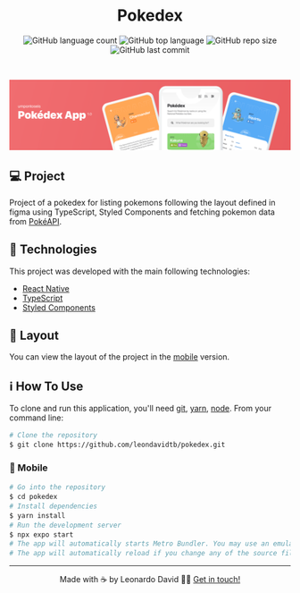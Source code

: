 <h1 align="center">
  Pokedex
</h1>

<p align="center">
  <img alt="GitHub language count" src="https://img.shields.io/github/languages/count/leondavidtb/pokedex">

  <img alt="GitHub top language" src="https://img.shields.io/github/languages/top/leondavidtb/pokedex">

  <img alt="GitHub repo size" src="https://img.shields.io/github/repo-size/leondavidtb/pokedex">

  <img alt="GitHub last commit" src="https://img.shields.io/github/last-commit/leondavidtb/pokedex">

</p>

<br/>

![Cover](./src//assets//cover.png)

## 💻 Project

Project of a pokedex for listing pokemons following the layout defined in figma using TypeScript, Styled Components and fetching pokemon data from [PokéAPI](https://pokeapi.co/).

## 🚀 Technologies

This project was developed with the main following technologies:

- [React Native](https://reactnative.dev)
- [TypeScript](https://www.typescriptlang.org/)
- [Styled Components](https://styled-components.com/)

## 🔖 Layout

You can view the layout of the project in the [mobile](https://www.figma.com/file/THLxZSlOoUYMZrjFg0Kl1M/Pok%C3%A9dex?node-id=0%3A1) version.

## ℹ️ How To Use

To clone and run this application, you'll need [git](https://git-scm.com), [yarn](https://legacy.yarnpkg.com), [node](https://nodejs.org/en/). From your command line:

```bash
# Clone the repository
$ git clone https://github.com/leondavidtb/pokedex.git
```

### 📱 Mobile

```bash
# Go into the repository
$ cd pokedex
# Install dependencies
$ yarn install
# Run the development server
$ npx expo start
# The app will automatically starts Metro Bundler. You may use an emulator or your own smartphone.
# The app will automatically reload if you change any of the source files.
```

---

<p align="center">Made with ☕ by Leonardo David 👋🏻 <a href="https://www.linkedin.com/in/leondavidtb/">Get in touch!</a></p>

